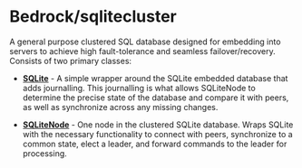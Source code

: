 Bedrock/sqlitecluster
======================
A general purpose clustered SQL database designed for embedding into servers to achieve high fault-tolerance and seamless failover/recovery.  Consists of two primary classes:

- **[SQLite](SQLite.html)** - A simple wrapper around the SQLite embedded database that adds journalling.  This journalling is what allows SQLiteNode to determine the precise state of the database and compare it with peers, as well as synchronize across any missing changes.

- **[SQLiteNode](SQLiteNode.html)** - One node in the clustered SQLite database.  Wraps SQLite with the necessary functionality to connect with peers, synchronize to a common state, elect a leader, and forward commands to the leader for processing.
